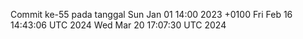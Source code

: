 Commit ke-55 pada tanggal Sun Jan 01 14:00 2023 +0100
Fri Feb 16 14:43:06 UTC 2024
Wed Mar 20 17:07:30 UTC 2024
